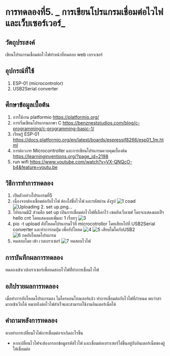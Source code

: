 # การทดลองที่5. _ การเขียนโปรแกรมเชื่อมต่อไวไฟและเว็บเซอร์เวอร์_

## วัตถุประสงค์
เขียนโปรแกรมเชื่อมต่อไวไฟทำหน้าที่ทดสอบ web เบราเซอร์
## อุปกรณ์ที่ใช้
1. ESP-01 (microcontrolor)
2. USB2Serial converter

## ศึกษาข้อมูลเบื้อต้น
1. การใช้งาน platformio https://platformio.org/
2. การเริ่มเขียนโปรแกรมภาษา C https://benzneststudios.com/blog/c-programming/c-programming-basic-1/
3. เรียนรู้ ESP-01 https://docs.platformio.org/en/latest/boards/espressif8266/esp01_1m.html
4. การต่อวงจร Microcontroller และการเขียนโปรแกรมควบคุมเบื้องต้น https://learninginventions.org/?page_id=2198
5. run wifi https://www.youtube.com/watch?v=VX-QNQcO-b4&feature=youtu.be
## วิธีการทำการทดลอง 
1. เปิดตัวอย่างโปรแกรมที่5
2. เนื่องจากต้องเชื่อมต่อกับไวไฟ ต้องใส่ชื่อไวไฟ และรหัสผ่าน ดังรูป
![1   coad](https://user-images.githubusercontent.com/80879653/112203861-91b32180-8c45-11eb-92b0-54bb56147253.png)
![Uploading 2. set up.png…]()
3. โปรแกมมี2 ส่วนคือ set up เป้นการเชื่อมต่อไวไฟที่เลือกไว้ เซตอับเว็บเซฟ โดยจะแสดงผลเป็ฯ hello cnt โดยแสดงผลเพิ่มละ 1 เรื่อยๆ 
![3](https://user-images.githubusercontent.com/80879653/112204122-e6ef3300-8c45-11eb-822d-7b548aacb567.png)
4. pio -t upload อัปโหลดโปรแกรมไว้ที่ microcotrollor โดยเสียบไปที่ USB2Serial converter และทำการกดปุ่ม เพื่ออัปโหลด
![4](https://user-images.githubusercontent.com/80879653/112204250-08e8b580-8c46-11eb-969f-2bdc316aab27.png)
![5 เสียบไมโคกับUSB2](https://user-images.githubusercontent.com/80879653/112204386-2f0e5580-8c46-11eb-9857-caf37a9c0e55.png)
![6 กดอับโหลดโปรแกรม](https://user-images.githubusercontent.com/80879653/112204394-30d81900-8c46-11eb-8a50-3194d9dcc8f4.png)
5. ทดสอบโดย เข้า เวบเบราเซอร์
![7  ทดสอบไวไฟ](https://user-images.githubusercontent.com/80879653/112204496-4e0ce780-8c46-11eb-96d2-0a1b8319ae2e.png)




## การบันทึกผลการทดลอง
ทดลองเข้าเวปเบราเซอร์เพื่อทดสอบไวไฟที่่ทำการเชื่อมไวไฟ
## อภิปรายผลการทดลอง
เมื่อทำการอับโหลดโปรแกรมลง ไมโครคอนโทลเลอร์แล้ว ทำการเชื่อมต่อกับไวไฟที่กำหนด พบว่าสามาถเข้าเว็บได้ หมายถึงต่อไวไฟสำเร็จและสามารถใช้งานอินเตอร์เน็ตได้
## คำถามหลังการทดลอง
หากทำการเปลี่ยนไวไฟการเชื่อมต่อจะเกิดอะไรขึ้น
* หากเปลี่ยนไวไฟจะต้องกรอกข้อมูลรหัสไวไฟ และเชื่อมต่อเบราเซอร์ได้ขึ้นอยู่กับอินเตอร์เน็ตของผู้ให้เชื่อมต่อ
